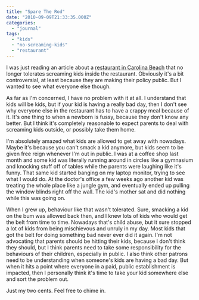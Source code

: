 ```yaml
---
title: "Spare The Rod"
date: "2010-09-09T21:33:35.000Z"
categories: 
  - "journal"
tags: 
  - "kids"
  - "no-screaming-kids"
  - "restaurant"
---
```


I was just reading an article about a [restaurant in Carolina Beach](http://arbroath.blogspot.com/2010/09/restaurant-says-no-to-screaming.html) that no longer tolerates screaming kids inside the restaurant. Obviously it's a bit controversial, at least because they are making their policy public. But I wanted to see what everyone else though.

As far as I'm concerned, I have no problem with it at all. I understand that kids will be kids, but if your kid is having a really bad day, then I don't see why everyone else in the restaurant has to have a crappy meal because of it. It's one thing to when a newborn is fussy, because they don't know any better. But I think it's completely reasonable to expect parents to deal with screaming kids outside, or possibly take them home.

I'm absolutely amazed what kids are allowed to get away with nowadays. Maybe it's because you can't smack a kid anymore, but kids seem to be given free reign whenever I'm out in public. I was at a coffee shop last month and some kid was literally running around in circles like a gymnasium and knocking stuff off of tables while the parents were laughing like it's funny. That same kid started banging on my laptop monitor, trying to see what I would do. At the doctor's office a few weeks ago another kid was treating the whole place like a jungle gym, and eventually ended up pulling the window blinds right off the wall. The kid's mother sat and did nothing while this was going on.

When I grew up, behaviour like that wasn't tolerated. Sure, smacking a kid on the bum was allowed back then, and I knew lots of kids who would get the belt from time to time. Nowadays that's child abuse, but it sure stopped a lot of kids from being mischievous and unruly in my day. Most kids that got the belt for doing something bad never ever did it again. I'm not advocating that parents should be hitting their kids, because I don't think they should, but I think parents need to take some responsibility for the behaviours of their children, especially in public. I also think other patrons need to be understanding when someone's kids are having a bad day. But when it hits a point where everyone in a paid, public establishment is impacted, then I personally think it's time to take your kid somewhere else and sort the problem out.

Just my two cents. Feel free to chime in.
